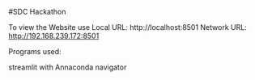 #SDC Hackathon

To view the Website use 
  Local URL: http://localhost:8501
  Network URL: http://192.168.239.172:8501

Programs used:

streamlit
with Annaconda navigator
